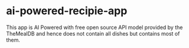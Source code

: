 # ai-powered-recipie-app
This app is AI Powered with free open source API model provided by the TheMealDB and hence does not contain all dishes but contains most of them.

